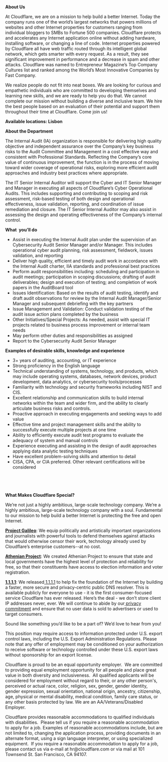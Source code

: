 <div class="content-intro">
	<div><strong>About Us</strong></div>
	<div>
		<p>At Cloudflare, we are on a mission to help build a better Internet. Today the company runs one of the world’s largest networks that powers millions of websites and other Internet properties for customers ranging from individual bloggers to SMBs to Fortune 500 companies. Cloudflare protects and accelerates any Internet application online without adding hardware, installing software, or changing a line of code. Internet properties powered by Cloudflare all have web traffic routed through its intelligent global network, which gets smarter with every request. As a result, they see significant improvement in performance and a decrease in spam and other attacks. Cloudflare was named to Entrepreneur Magazine’s Top Company Cultures list and ranked among the World’s Most Innovative Companies by Fast Company.&nbsp;</p>
		<p><span style="font-weight: 400;">We realize people do not fit into neat boxes. We are looking for curious and empathetic individuals who are committed to developing themselves and learning new skills, and we are ready to help you do that. We cannot complete our mission without building a diverse and inclusive team. We hire the best people based on an evaluation of their potential and support them throughout their time at Cloudflare. Come join us!&nbsp;</span></p>
	</div>
</div>
<p><strong>Available locations: Lisbon </strong></p>
<p><strong>About the Department</strong></p>
<p>The Internal Audit (IA) organization is responsible for delivering high quality objective and independent assurance over the Company’s key business risks to the Audit Committee and Management in a cost effective way and consistent with Professional Standards. Reflecting the Company’s core value of continuous improvement, the function is in the process of moving toward wider coverage of operational risks, exploring more efficient audit approaches and industry best practices where appropriate.&nbsp;</p>
<p>The IT Senior Internal Auditor will support the Cyber and IT Senior Manager and Manager in executing all aspects of Cloudflare’s Cyber Operational Audits. This includes supporting and contributing to scoping and risk assessment, risk-based testing of both design and operational effectiveness, issue validation, reporting, and coordination of issue remediation and closure. The IT Senior Internal Auditor may also assist in assessing the design and operating effectiveness of the Company’s internal control.</p>
<p><strong>What&nbsp; you’ll do</strong></p>
<ul>
	<li>Assist in executing the Internal Audit plan under the supervision of an Cybersecurity Audit Senior Manager and/or Manager. This includes operational cyber audit planning, risk assessment, fieldwork, issues validation, and reporting</li>
	<li>Deliver high quality, efficient and timely audit work in accordance with the Internal Audit charter, IIA standards and professional best practices&nbsp;</li>
	<li>Perform audit responsibilities including: scheduling and participation in audit meetings; participation in scoping discussions; drafting of audit deliverables; design and execution of testing; and completion of work papers in the AuditBoard tool</li>
	<li>Issues Identification: Based on the results of audit testing, identify and draft audit observations for review by the Internal Audit Manager/Senior Manager and subsequent debriefing with the key partners</li>
	<li>Issue Management and Validation: Conduct validation testing of the audit issue action plans completed by the business</li>
	<li>Other Initiatives/Special Projects: As needed, assist with special IT projects related to business process improvement or internal team needs</li>
	<li>May perform other duties and responsibilities as assigned</li>
	<li>Report to the Cybersecurity Audit Senior Manager</li>
</ul>
<p><strong>Examples of desirable skills, knowledge and experience</strong></p>
<ul>
	<li>3+ years of auditing, accounting, or IT experience</li>
	<li>Strong proficiency in the English language</li>
	<li>Technical understanding of systems, technology, and products, which may include operating systems, databases, network devices, product development, data analytics, or cybersecurity tools/processes&nbsp;</li>
	<li>Familiarity with technology and security frameworks including NIST and CIS.&nbsp;</li>
	<li>Excellent relationship and communication skills to build internal networks within the team and wider firm, and the ability to clearly articulate business risks and controls.&nbsp;</li>
	<li>Proactive approach in executing engagements and seeking ways to add value&nbsp;</li>
	<li>Effective time and project management skills and the ability to successfully execute multiple projects at one time&nbsp;</li>
	<li>Ability to efficiently execute audit test programs to evaluate the adequacy of system and manual controls&nbsp;</li>
	<li>Experience executing and assisting in the design of audit approaches applying data analytic testing techniques&nbsp;</li>
	<li>Have excellent problem-solving skills and attention to detail</li>
	<li>CISA, CPA, or CIA preferred. Other relevant certifications will be considered</li>
</ul>
<h4><br><br></h4>
<div class="content-conclusion">
	<p><strong>What Makes Cloudflare Special?</strong></p>
	<p><span style="font-weight: 400;">We’re not just a highly ambitious, large-scale technology company. We’re a highly ambitious, large-scale technology company with a soul. Fundamental to our mission to help build a better Internet is protecting the free and open Internet.</span></p>
	<p><a href="https://blog.cloudflare.com/protecting-free-expression-online/"><strong>Project Galileo</strong></a><span style="font-weight: 400;">: We equip politically and artistically important organizations and journalists with powerful tools to defend themselves against attacks that would otherwise censor their work, technology already used by Cloudflare’s enterprise customers--at no cost.</span></p>
	<p><strong><a href="https://www.cloudflare.com/athenian/">Athenian Project</a></strong><span style="font-weight: 400;">: We created Athenian Project to ensure that state and local governments have the highest level of protection and reliability for free, so that their constituents have access to election information and voter registration.</span></p>
	<p><a href="https://1.1.1.1/"><strong>1.1.1.1</strong></a><span style="font-weight: 400;">: We released</span><a href="https://1.1.1.1/"> <span style="font-weight: 400;">1.1.1.1</span></a><span style="font-weight: 400;"> to help fix the foundation of the Internet by building a faster, more secure and privacy-centric public DNS resolver. This is available publicly for everyone to use - it is the first consumer-focused service Cloudflare has ever released. Here’s the deal - we don’t store client IP addresses never, ever. We will continue to abide by our</span><a href="https://developers.cloudflare.com/1.1.1.1/privacy/public-dns-resolver"> privacy commitment</a><span style="font-weight: 400;"> and ensure that no user data is sold to advertisers or used to target consumers.</span></p>
	<p><span style="font-weight: 400;">Sound like something you’d like to be a part of? We’d love to hear from you!</span></p>
	<p><span style="font-weight: 400;">This position may require access to information protected under U.S. export control laws, including the U.S. Export Administration Regulations. Please note that any offer of employment may be conditioned on your authorization to receive software or technology controlled under these U.S. export laws without sponsorship for an export license.</span></p>
	<p><span style="font-weight: 400;">Cloudflare is proud to be an equal opportunity employer. &nbsp;We are committed to providing equal employment opportunity for all people and place great value in both diversity and inclusiveness. &nbsp;All qualified applicants will be considered for employment without regard to their, or any other person's, perceived or actual</span> <span style="font-weight: 400;">race, color, religion, sex, gender, gender identity, gender expression, sexual orientation, national origin, ancestry, citizenship, age, physical or mental disability, medical condition, family care status, or any other basis protected by law. </span><span style="font-weight: 400;">We are an AA/Veterans/Disabled Employer.</span></p>
	<p><span style="font-weight: 400;">Cloudflare provides reasonable accommodations to qualified individuals with disabilities. &nbsp;Please tell us if you require a reasonable accommodation to apply for a job. Examples of reasonable accommodations include, but are not limited to, changing the application process, providing documents in an alternate format, using a sign language interpreter, or using specialized equipment. &nbsp;If you require a reasonable accommodation to apply for a job, please contact us via e-mail at </span><span style="font-weight: 400;">hr@cloudflare.com</span><span style="font-weight: 400;"> or via mail at 101 Townsend St. San Francisco, CA 94107.</span></p>
</div>